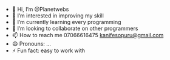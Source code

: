 - 👋 Hi, I’m @Planetwebs
- 👀 I’m interested in improving my skill
- 🌱 I’m currently learning every programming
- 💞️ I’m looking to collaborate on other programmers
- 📫 How to reach me 07066616475 kanifesopuru@gmail.com
- 😄 Pronouns: ...
- ⚡ Fun fact: easy to work with 

<!---
Planetwebs/Planetwebs is a ✨ special ✨ repository because its `README.md` (this file) appears on your GitHub profile.
You can click the Preview link to take a look at your changes.
--->
